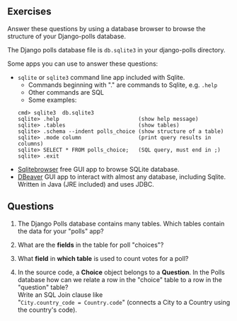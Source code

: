 ## Exercises

Answer these questions by using a database browser to browse
the structure of your Django-polls database.

The Django polls database file is `db.sqlite3` in your django-polls directory.

Some apps you can use to answer these questions:

* `sqlite` or `sqlite3` command line app included with Sqlite.  
    - Commands beginning with "." are commands to Sqlite, e.g. `.help`
    - Other commands are SQL
    - Some examples:
    ```
    cmd> sqlite3  db.sqlite3
    sqlite> .help                         (show help message)
    sqlite> .tables                       (show tables)
    sqlite> .schema --indent polls_choice (show structure of a table)
    sqlite> .mode column                  (print query results in columns)
    sqlite> SELECT * FROM polls_choice;   (SQL query, must end in ;)
    sqlite> .exit
    ```
* [Sqlitebrowser](https://sqlitebrowser.org/) free GUI app to browse SQLite database.
* [DBeaver](https://dbeaver.io/) GUI app to interact with almost any database, including Sqlite. Written in Java (JRE included) and uses JDBC.

## Questions

1. The Django Polls database contains many tables.  Which tables contain the data for your "polls" app?

2. What are the **fields** in the table for poll "choices"?

3. What **field** in **which table** is used to count votes for a poll?

4. In the source code, a **Choice** object belongs to a **Question**. In the Polls database how can we relate a row in the "choice" table to a row in the "question" table?     
Write an SQL Join clause like    
"`City.country_code = Country.code`" (connects a City to a Country using the country's code).   
   

